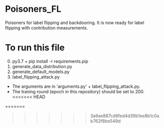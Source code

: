 # Poisoners_FL
Poisoners for label flipping and backdooring. It is now ready for label flipping with contribution measurements.

# To run this file

0. py3.7 + pip install -r requirements.pip 
1. generate_data_distribution.py
2. generate_default_models.py
3. label_flipping_attack.py

- The arguments are in 'arguments.py' + label_flipping_attack.py.
- The traning round (epoch in this repository) should be set to 200.
<<<<<<< HEAD


=======
>>>>>>> 3a9ae887cd6fed4d39b1ee8b1c0ab762f8be549d
